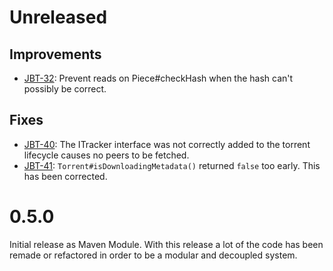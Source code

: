 # Unreleased
## Improvements
- [JBT-32](https://jira.johnnei.org/browse/JBT-32): Prevent reads on Piece#checkHash when the hash can't possibly be correct.

## Fixes
- [JBT-40](https://jira.johnnei.org/browse/JBT-40): The ITracker interface was not correctly added to the torrent lifecycle causes no peers to be fetched.
- [JBT-41](https://jira.johnnei.org/browse/JBT-41): `Torrent#isDownloadingMetadata()` returned `false` too early. This has been corrected.

# 0.5.0
Initial release as Maven Module. With this release a lot of the code has been remade or refactored in order to be a modular and decoupled system.